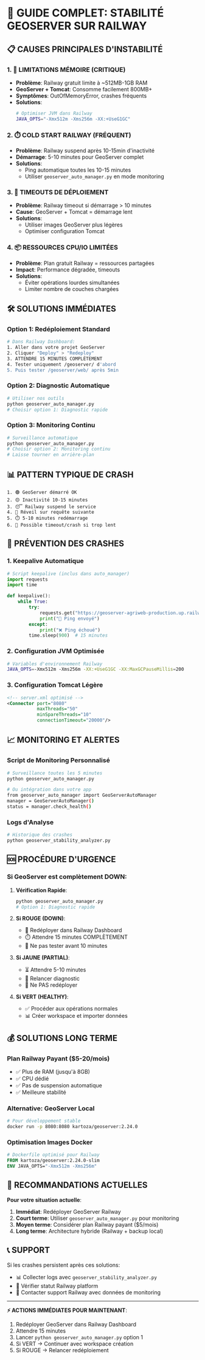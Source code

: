 # 🚨 GUIDE COMPLET: STABILITÉ GEOSERVER SUR RAILWAY

## 📋 CAUSES PRINCIPALES D'INSTABILITÉ

### 1. 💾 LIMITATIONS MÉMOIRE (CRITIQUE)
- **Problème**: Railway gratuit limite à ~512MB-1GB RAM
- **GeoServer + Tomcat**: Consomme facilement 800MB+
- **Symptômes**: OutOfMemoryError, crashes fréquents
- **Solutions**:
  ```bash
  # Optimiser JVM dans Railway
  JAVA_OPTS="-Xmx512m -Xms256m -XX:+UseG1GC"
  ```

### 2. ⏱️ COLD START RAILWAY (FRÉQUENT)
- **Problème**: Railway suspend après 10-15min d'inactivité
- **Démarrage**: 5-10 minutes pour GeoServer complet
- **Solutions**:
  - Ping automatique toutes les 10-15 minutes
  - Utiliser `geoserver_auto_manager.py` en mode monitoring

### 3. 🔄 TIMEOUTS DE DÉPLOIEMENT
- **Problème**: Railway timeout si démarrage > 10 minutes
- **Cause**: GeoServer + Tomcat = démarrage lent
- **Solutions**:
  - Utiliser images GeoServer plus légères
  - Optimiser configuration Tomcat

### 4. 📦 RESSOURCES CPU/IO LIMITÉES
- **Problème**: Plan gratuit Railway = ressources partagées
- **Impact**: Performance dégradée, timeouts
- **Solutions**:
  - Éviter opérations lourdes simultanées
  - Limiter nombre de couches chargées

## 🛠️ SOLUTIONS IMMÉDIATES

### Option 1: Redéploiement Standard
```bash
# Dans Railway Dashboard:
1. Aller dans votre projet GeoServer
2. Cliquer "Deploy" > "Redeploy"
3. ATTENDRE 15 MINUTES COMPLÈTEMENT
4. Tester uniquement /geoserver/ d'abord
5. Puis tester /geoserver/web/ après 5min
```

### Option 2: Diagnostic Automatique
```bash
# Utiliser nos outils
python geoserver_auto_manager.py
# Choisir option 1: Diagnostic rapide
```

### Option 3: Monitoring Continu
```bash
# Surveillance automatique
python geoserver_auto_manager.py
# Choisir option 2: Monitoring continu
# Laisse tourner en arrière-plan
```

## 📊 PATTERN TYPIQUE DE CRASH

```
1. 🟢 GeoServer démarré OK
2. 🟡 Inactivité 10-15 minutes
3. 😴 Railway suspend le service
4. 🔄 Réveil sur requête suivante
5. ⏱️ 5-10 minutes redémarrage
6. 🔴 Possible timeout/crash si trop lent
```

## 🚀 PRÉVENTION DES CRASHES

### 1. Keepalive Automatique
```python
# Script keepalive (inclus dans auto_manager)
import requests
import time

def keepalive():
    while True:
        try:
            requests.get("https://geoserver-agriweb-production.up.railway.app/")
            print("💓 Ping envoyé")
        except:
            print("❌ Ping échoué")
        time.sleep(900)  # 15 minutes
```

### 2. Configuration JVM Optimisée
```bash
# Variables d'environnement Railway
JAVA_OPTS=-Xmx512m -Xms256m -XX:+UseG1GC -XX:MaxGCPauseMillis=200
```

### 3. Configuration Tomcat Légère
```xml
<!-- server.xml optimisé -->
<Connector port="8080" 
           maxThreads="50" 
           minSpareThreads="10"
           connectionTimeout="20000"/>
```

## 📈 MONITORING ET ALERTES

### Script de Monitoring Personnalisé
```bash
# Surveillance toutes les 5 minutes
python geoserver_auto_manager.py

# Ou intégration dans votre app
from geoserver_auto_manager import GeoServerAutoManager
manager = GeoServerAutoManager()
status = manager.check_health()
```

### Logs d'Analyse
```bash
# Historique des crashes
python geoserver_stability_analyzer.py
```

## 🆘 PROCÉDURE D'URGENCE

### Si GeoServer est complètement DOWN:

1. **Vérification Rapide**:
   ```bash
   python geoserver_auto_manager.py
   # Option 1: Diagnostic rapide
   ```

2. **Si ROUGE (DOWN)**:
   - 🔄 Redéployer dans Railway Dashboard
   - ⏱️ Attendre 15 minutes COMPLÈTEMENT
   - 🚫 Ne pas tester avant 10 minutes

3. **Si JAUNE (PARTIAL)**:
   - ⏳ Attendre 5-10 minutes
   - 🔄 Relancer diagnostic
   - 🚫 Ne PAS redéployer

4. **Si VERT (HEALTHY)**:
   - ✅ Procéder aux opérations normales
   - 📊 Créer workspace et importer données

## 💰 SOLUTIONS LONG TERME

### Plan Railway Payant ($5-20/mois)
- ✅ Plus de RAM (jusqu'à 8GB)
- ✅ CPU dédié
- ✅ Pas de suspension automatique
- ✅ Meilleure stabilité

### Alternative: GeoServer Local
```bash
# Pour développement stable
docker run -p 8080:8080 kartoza/geoserver:2.24.0
```

### Optimisation Images Docker
```dockerfile
# Dockerfile optimisé pour Railway
FROM kartoza/geoserver:2.24.0-slim
ENV JAVA_OPTS="-Xmx512m -Xms256m"
```

## 🎯 RECOMMANDATIONS ACTUELLES

**Pour votre situation actuelle**:

1. **Immédiat**: Redéployer GeoServer Railway
2. **Court terme**: Utiliser `geoserver_auto_manager.py` pour monitoring
3. **Moyen terme**: Considérer plan Railway payant ($5/mois)
4. **Long terme**: Architecture hybride (Railway + backup local)

## 📞 SUPPORT

Si les crashes persistent après ces solutions:
- 📊 Collecter logs avec `geoserver_stability_analyzer.py`
- 🐛 Vérifier statut Railway platform
- 💬 Contacter support Railway avec données de monitoring

---

**⚡ ACTIONS IMMÉDIATES POUR MAINTENANT**:
1. Redéployer GeoServer dans Railway Dashboard
2. Attendre 15 minutes
3. Lancer `python geoserver_auto_manager.py` option 1
4. Si VERT → Continuer avec workspace création
5. Si ROUGE → Relancer redéploiement
